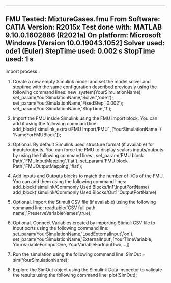 -------------------------------------------------------------------------------------------------------
FMU Tested: MixtureGases.fmu
From Software: CATIA Version: R2015x
Test done with: MATLAB 9.10.0.1602886 (R2021a)
On platform: Microsoft Windows [Version 10.0.19043.1052]
Solver used: ode1 (Euler)
StepTime used: 0.002 s
StopTime used: 1 s
-------------------------------------------------------------------------------------------------------

Import process : 

1) Create a new empty Simulink model and set the model solver and stoptime with the same configuration described previously using the following command lines:
   new_system(YourSimulationName);
   set_param(YourSimulationName,'Solver','ode1');
   set_param(YourSimulationName,'FixedStep','0.002');
   set_param(YourSimulationName,'StopTime','1');

2) Import the FMU inside Simulink using the FMU import block. You can add it using the following command line:
   add_block('simulink_extras/FMU Import/FMU' ,[YourSimulationName '/' 'NameForFMUBlock']);

3) Optional. By default Simulink used structure format (if available) for inputs/outputs. You can force the FMU to display scalars inputs/outputs by using the following command lines :
   set_param('FMU block Path','FMUInputMapping','flat');
   set_param('FMU block Path','FMUOutputMapping','flat');

4) Add Inputs and Outputs blocks to match the number of I/Os of the FMU. You can add them using the following command lines:
   add_block('simulink/Commonly Used Blocks/In1',InputPortName)
   add_block('simulink/Commonly Used Blocks/Out1',OutputPortName)

5) Optional. Import the Stimuli CSV file (if available) using the following command line:
   readtable('CSV full path name','PreserveVariableNames',true);

6) Optional. Connect Variables created by importing Stimuli CSV file to input ports using the following command line:
   set_param(YourSimulationName,'LoadExternalInput','on');
   set_param(YourSimulationName,'ExternalInput',[YourTimeVariable, YourVariableForInputOne, YourVariableForInputTwo,...])

7) Run the simulation using the following command line:
   SimOut = sim(YourSimulationName);

8) Explore the SimOut object using the Simulink Data Inspector to validate the results using the following command line:
   plot(SimOut);
